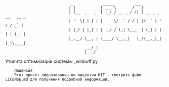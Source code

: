                                  _             _____         ___                    
                                | |           | ___ \       /   |                   
                                | |__  _   _  | |_/ / __ _ / /| | __ _ _ __   __ _  
                                | '_ \| | | | | ___ \/ _` / /_| |/ _` | '_ \ / _` | 
                                | |_) | |_| | | |_/ / (_| \___  | (_| | | | | (_| | 
                                |_.__/ \__, | \____/ \__,_|   |_/\__,_|_| |_|\__,_| 
                                        __/ |                                       
                                       |___/                                
Утилита оптимизации системы _winbuff.py


        Лицензия
        Этот проект лицензирован по лицензии MIT - смотрите файл LICENSE.md для получения подробной информации.
